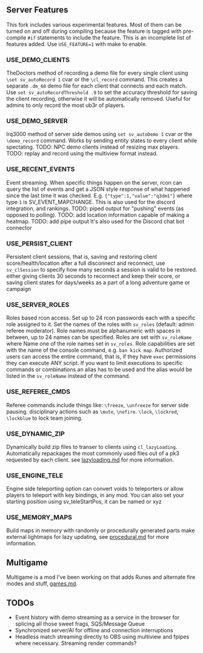 ## Server Features

This fork includes various experimental features. Most of them can be turned on and off during compiling because the feature is tagged with pre-compile `#if` statements to include the feature.
This is an incomplete list of features added.
Use `USE_FEATURE=1` with make to enable.

### USE_DEMO_CLIENTS
TheDoctors method of recording a demo file for every single client using `\set sv_autoRecord 1` cvar or the `\cl_record` command. This creates a separate `.dm_68` demo file for each client that connects and each match. Use `set sv_autoRecordThreshold .9` to set the accuracy threshold for saving the client recording, otherwise it will be automatically removed. Useful for admins to only record the most ub3r of players.

### USE_DEMO_SERVER
lrq3000 method of server side demos using `set sv_autoDemo 1` cvar or the `\demo_record` command. Works by sending entity states to every client while spectating. TODO: NPC demo clients instead of resizing max players. TODO: replay and record using the multiview format instead.

### USE_RECENT_EVENTS
Event streaming. When specific things happen on the server, rcon can query the list of events and get a JSON style response of what happened since the last time it was checked. E.g. `{"type":1,"value":"q3dm1"}` where type `1` is SV_EVENT_MAPCHANGE. This is also used for the discord integration, and rankings. TODO: piped output for "pushing" events (as opposed to polling). TODO: add location information capable of making a heatmap. TODO: add pipe output
It's also used for the Discord chat bot connector

### USE_PERSIST_CLIENT
Persistent client sessions, that is, saving and restoring client score/health/location after a full disconnect and reconnect, use `sv_clSession` to specify how many seconds a session is valid to be restored.
either giving clients 30 seconds to reconnect and keep their score, 
or saving client states for days/weeks as a part of a long adventure game or campaign

### USE_SERVER_ROLES
Roles based rcon access. Set up to 24 rcon passwords each with a specific role assigned to it. Set the names of the roles with `sv_roles` (default: admin referee moderator). Role names must be alphanumeric with spaces in between, up to 24 names can be specified. Roles are set with `sv_roleName` where Name one of the role names set in `sv_roles`. Role capabilities are set with the name of the console command, e.g. `ban kick map`. Authorized users can access the entire command, that is, if they have `exec` permissions they can execute ANY script. If you want to limit executions to specific commands or combinations an alias has to be used and the alias would be listed in the `sv_roleName` instead of the command.

### USE_REFEREE_CMDS
Referee commands include things like: 
`\freeze`, `\unfreeze` for server side pausing. 
disciplinary actions such as `\mute`, `\nofire`.
`\lock`, `\lockred`, `\lockblue` to lock team joining.

### USE_DYNAMIC_ZIP
Dynamically build zip files to transer to clients using `cl_lazyLoading`. Automatically repackages the most commonly used files out of a pk3 requested by each client. see [lazyloading.md](../docs/lazyloading.md) for more information.

### USE_ENGINE_TELE
Engine side teleporting option can convert voids to teleporters or
  allow players to teleport with key bindings, in any mod. You can also
  set your starting position using sv_teleStartPos, it can be named or xyz

### USE_MEMORY_MAPS
Build maps in memory with randomly or procedurally generated parts
make external lightmaps for lazy updating, see [procedural.md](../docs/procedural.md) for more information.


## Multigame

Multigame is a mod I've been working on that adds Runes and alternate fire modes and stuff, [games.md](../docs/games.md#game-features).


## TODOs

  * Event history with demo streaming as a service in the browser for splicing all those sweet frags, SQS/Message Queue
  * Synchronized server/AI for offline and connection interruptions
  * Headless match streaming directly to OBS using multiview and fpipes where necessary. Streaming render commands?
